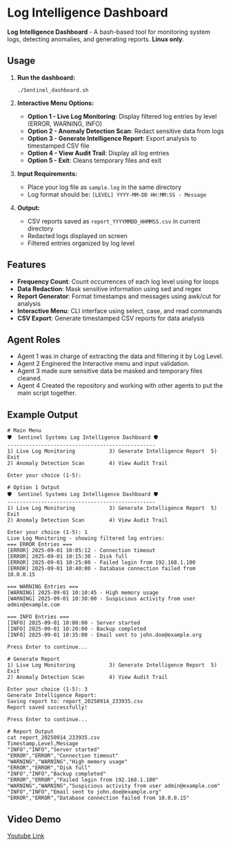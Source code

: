 # Log Intelligence Dashboard
**Log Intelligence Dashboard** - A bash-based tool for monitoring system logs, detecting anomalies, and generating reports. **Linux only**.

## Usage

1. **Run the dashboard:**
   ```
   ./Sentinel_dashboard.sh
   ```

2. **Interactive Menu Options:**
   - **Option 1 - Live Log Monitoring**: Display filtered log entries by level (ERROR, WARNING, INFO)
   - **Option 2 - Anomaly Detection Scan**: Redact sensitive data from logs
   - **Option 3 - Generate Intelligence Report**: Export analysis to timestamped CSV file
   - **Option 4 - View Audit Trail**: Display all log entries
   - **Option 5 - Exit**: Cleans temporary files and exit

3. **Input Requirements:**
   - Place your log file as `sample.log` in the same directory
   - Log format should be: `[LEVEL] YYYY-MM-DD HH:MM:SS - Message`

4. **Output:**
   - CSV reports saved as `report_YYYYMMDD_HHMMSS.csv` in current directory
   - Redacted logs displayed on screen
   - Filtered entries organized by log level

## Features

- **Frequency Count**: Count occurrences of each log level using for loops
- **Data Redaction**: Mask sensitive information using sed and regex
- **Report Generator**: Format timestamps and messages using awk/cut for analysis
- **Interactive Menu**: CLI interface using select, case, and read commands
- **CSV Export**: Generate timestamped CSV reports for data analysis

## Agent Roles

- Agent 1 was in charge of extracting the data and filtering it by Log Level.
- Agent 2 Enginered the Interactive menu and input validation.
- Agent 3 made sure sensitive data be masked and temporary files cleaned.
- Agent 4 Created the repository and working with other agents to put the main script together.


## Example Output
```
# Main Menu
🛡️  Sentinel Systems Log Intelligence Dashboard 🛡️
------------------------------------------------
1) Live Log Monitoring           3) Generate Intelligence Report  5) Exit
2) Anomaly Detection Scan        4) View Audit Trail

Enter your choice (1-5): 
```
```
# Option 1 Output
🛡️  Sentinel Systems Log Intelligence Dashboard 🛡️
------------------------------------------------
1) Live Log Monitoring           3) Generate Intelligence Report  5) Exit
2) Anomaly Detection Scan        4) View Audit Trail

Enter your choice (1-5): 1
Live Log Monitoring - showing filtered log entries:
=== ERROR Entries ===
[ERROR] 2025-09-01 10:05:12 - Connection timeout
[ERROR] 2025-09-01 10:15:30 - Disk full
[ERROR] 2025-09-01 10:25:00 - Failed login from 192.168.1.100
[ERROR] 2025-09-01 10:40:00 - Database connection failed from 10.0.0.15

=== WARNING Entries ===
[WARNING] 2025-09-01 10:10:45 - High memory usage
[WARNING] 2025-09-01 10:30:00 - Suspicious activity from user admin@example.com

=== INFO Entries ===
[INFO] 2025-09-01 10:00:00 - Server started
[INFO] 2025-09-01 10:20:00 - Backup completed
[INFO] 2025-09-01 10:35:00 - Email sent to john.doe@example.org

Press Enter to continue...
```

```
# Generate Report
1) Live Log Monitoring           3) Generate Intelligence Report  5) Exit
2) Anomaly Detection Scan        4) View Audit Trail

Enter your choice (1-5): 3
Generate Intelligence Report:
Saving report to: report_20250914_233935.csv
Report saved successfully!

Press Enter to continue...

# Report Output
cat report_20250914_233935.csv 
Timestamp,Level,Message
"INFO","INFO","Server started"
"ERROR","ERROR","Connection timeout"
"WARNING","WARNING","High memory usage"
"ERROR","ERROR","Disk full"
"INFO","INFO","Backup completed"
"ERROR","ERROR","Failed login from 192.168.1.100"
"WARNING","WARNING","Suspicious activity from user admin@example.com"
"INFO","INFO","Email sent to john.doe@example.org"
"ERROR","ERROR","Database connection failed from 10.0.0.15"
```

## Video Demo

[Youtube Link](https://youtu.be/-uOTY9beQvw)
